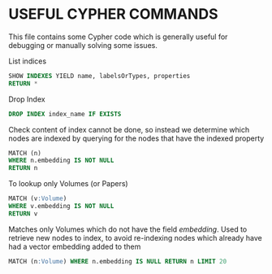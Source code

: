 # USEFUL CYPHER COMMANDS

This file contains some Cypher code which is generally useful for debugging or manually solving some issues.

List indices
```sql
SHOW INDEXES YIELD name, labelsOrTypes, properties
RETURN *
```

Drop Index
```sql
DROP INDEX index_name IF EXISTS
```

Check content of index cannot be done, so instead we determine which nodes are indexed by querying for the nodes that have the indexed property
```sql
MATCH (n)
WHERE n.embedding IS NOT NULL
RETURN n
```

To lookup only Volumes (or Papers)
```sql
MATCH (v:Volume)
WHERE v.embedding IS NOT NULL
RETURN v
```

Matches only Volumes which do not have the field _embedding_. Used to retrieve new nodes to index, to avoid re-indexing nodes which already have had a vector embedding added to them
```sql
MATCH (n:Volume) WHERE n.embedding IS NULL RETURN n LIMIT 20
```

